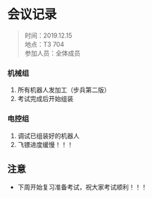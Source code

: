 # 会议记录

> 时间：2019.12.15  
> 地点：T3 704  
> 参加人员：全体成员

### 机械组
1. 所有机器人发加工（步兵第二版）
2. 考试完成后开始组装

### 电控组
1. 调试已组装好的机器人
2. 飞镖进度缓慢！！！

## 注意
- 下周开始复习准备考试，祝大家考试顺利！！！